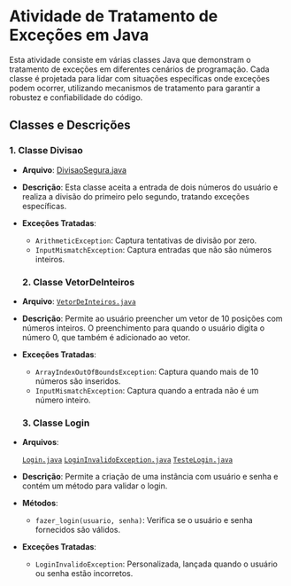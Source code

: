 # Atividade de Tratamento de Exceções em Java

Esta atividade consiste em várias classes Java que demonstram o tratamento de exceções em diferentes cenários de programação. Cada classe é projetada para lidar com situações específicas onde exceções podem ocorrer, utilizando mecanismos de tratamento para garantir a robustez e confiabilidade do código.

## Classes e Descrições

### 1. Classe Divisao
- **Arquivo**: [DivisaoSegura.java](https://github.com/joycebeatriz/construcao-sw/blob/main/atividade08/DivisaoSegura.java)
- **Descrição**: Esta classe aceita a entrada de dois números do usuário e realiza a divisão do primeiro pelo segundo, tratando exceções específicas.
- **Exceções Tratadas**:
  - `ArithmeticException`: Captura tentativas de divisão por zero.
  - `InputMismatchException`: Captura entradas que não são números inteiros.

  ### 2. Classe VetorDeInteiros
- **Arquivo**: [`VetorDeInteiros.java`](https://github.com/joycebeatriz/construcao-sw/blob/main/atividade08/VetorComExcecoes.java)
- **Descrição**: Permite ao usuário preencher um vetor de 10 posições com números inteiros. O preenchimento para quando o usuário digita o número 0, que também é adicionado ao vetor.
- **Exceções Tratadas**:
  - `ArrayIndexOutOfBoundsException`: Captura quando mais de 10 números são inseridos.
  - `InputMismatchException`: Captura quando a entrada não é um número inteiro.

  ### 3. Classe Login
- **Arquivos**: 

  [`Login.java`]()
  [`LoginInvalidoException.java`]()
  [`TesteLogin.java`]()


- **Descrição**: Permite a criação de uma instância com usuário e senha e contém um método para validar o login.
- **Métodos**:
  - `fazer_login(usuario, senha)`: Verifica se o usuário e senha fornecidos são válidos.
- **Exceções Tratadas**:
  - `LoginInvalidoException`: Personalizada, lançada quando o usuário ou senha estão incorretos.
